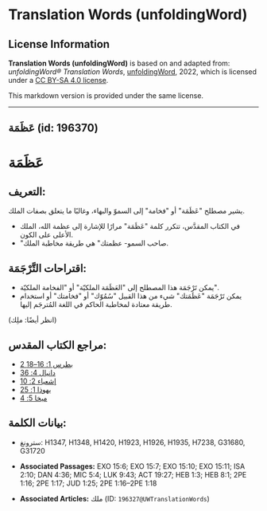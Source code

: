# Translation Words (unfoldingWord)

## License Information

**Translation Words (unfoldingWord)** is based on and adapted from: _unfoldingWord® Translation Words_, [unfoldingWord](https://unfoldingword.org/utw), 2022, which is licensed under a [CC BY-SA 4.0 license](https://creativecommons.org/licenses/by-sa/4.0/legalcode.en).

This markdown version is provided under the same license.



--------------------------------

## عَظَمَة (id: 196370)

عَظَمَة
=======

التعريف:
--------

يشير مصطلح "عَظَمَة" أو "فخامة" إلى السموّ والبهاء، وغالبًا ما يتعلق بصفات الملك.

* في الكتاب المقدَّس، تتكرر كلمة "عَظَمَة" مرارًا للإشارة إلى عظمة الله، الملك الأعلى على الكون.
* "صاحب السمو\- عظمتك" هي طريقة مخاطبة الملك.

اقتراحات التَّرْجَمَة:
----------------------

* يمكن تَرْجَمَة هذا المصطلح إلى "العَظَمَة الملكيّة" أو "الفخامة الملكيّة".
* يمكن تَرْجَمَة "عَظَمَتك" شيء من هذا القبيل "سُمُوّك" أو "فخامتك" أو استخدام طريقة معتادة لمخاطبة الحاكم في اللغة المُترجَم إليها.

(انظر أيضًا: ملِك)

مراجع الكتاب المقدس:
--------------------

* [2 بطرس 1: 16–18](https://ref.ly/2Pet1:16-2Pet1:18)
* [دانيال 4: 36](https://ref.ly/Dan4:36)
* [إشعياء 2: 10](https://ref.ly/Isa2:10)
* [يهوذا 1: 25](https://ref.ly/Jude1:25)
* [ميخا 5: 4](https://ref.ly/Mic5:4)

بيانات الكلمة:
--------------

* سترونغ: H1347, H1348, H1420, H1923, H1926, H1935, H7238, G31680, G31720

* **Associated Passages:** EXO 15:6; EXO 15:7; EXO 15:10; EXO 15:11; ISA 2:10; DAN 4:36; MIC 5:4; LUK 9:43; ACT 19:27; HEB 1:3; HEB 8:1; 2PE 1:16; 2PE 1:17; JUD 1:25; 2PE 1:16–2PE 1:18
* **Associated Articles:** ملك (ID: `196327@UWTranslationWords`)

